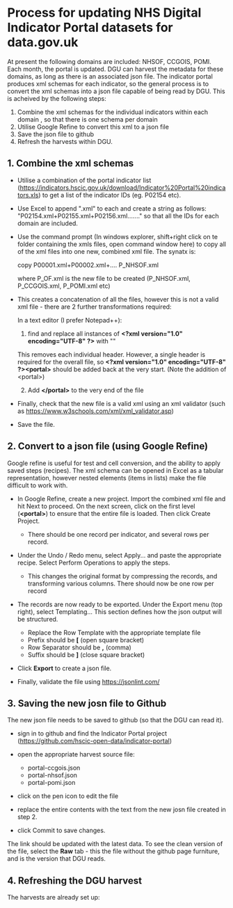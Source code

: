# Process for updating NHS Digital Indicator Portal datasets for data.gov.uk

At present the following domains are included: NHSOF, CCGOIS, POMI.
Each month, the portal is updated. DGU can harvest the metadata for these domains, as long as there is an associated json file.
The indicator portal produces xml schemas for each indicator, so the general process is to convert the xml schemas into a json file capable of being read by DGU.
This is acheived by the following steps:
1. Combine the xml schemas for the individual indicators within each domain , so that there is one schema per domain
2. Utilise Google Refine to convert this xml to a json file
3. Save the json file to github
4. Refresh the harvests within DGU.


## 1. Combine the xml schemas

- Utilise a combination of the portal indicator list (https://indicators.hscic.gov.uk/download/Indicator%20Portal%20indicators.xls) to get a list of the indicator IDs (eg. P02154 etc).

- Use Excel to append ".xml" to each and create a string as follows: "P02154.xml+P02155.xml+P02156.xml......." so that all the IDs for each domain are included.

- Use the command prompt (In windows explorer, shift+right click on te folder containing the xmls files, open command window here) to copy all of the xml files into one new, combined xml file. The synatx is:

	copy P00001.xml+P00002.xml+.... P_NHSOF.xml

	where P_OF.xml is the new file to be created (P_NHSOF.xml, P_CCGOIS.xml, P_POMI.xml etc)

- This creates a concatenation of all the files, however this is not a valid xml file - there are 2 further transformations required:

	In a text editor (I prefer Notepad++):
	1. find and replace all instances of **\<?xml version="1.0" encoding="UTF-8" ?\>** with ""
	
	This removes each individual header. However, a single header is required for the overall file, so **\<?xml version="1.0" encoding="UTF-8" ?\>\<portal\>** should be added back at the very start. (Note the addition of \<portal\>)

	2. Add **\</portal\>** to the very end of the file

- Finally, check that the new file is a valid xml using an xml validator (such as https://www.w3schools.com/xml/xml_validator.asp)

- Save the file.


## 2. Convert to a json file (using Google Refine)

Google refine is useful for test and cell conversion, and the ability to apply saved steps (recipes). The xml schema can be opened in Excel as a tabular representation, however nested elements (items in lists) make the file difficult to work with.

- In Google Refine, create a new project. Import the combined xml file and hit Next to proceed. On the next screen, click on the first level (**\<portal\>**) to ensure that the entire file is loaded. Then click Create Project. 

	- There should be one record per indicator, and several rows per record.

- Under the Undo / Redo menu, select Apply... and paste the appropriate recipe. Select Perform Operations to apply the steps.

	- This changes the original format by compressing the records, and transforming various columns. There should now be one row per record
	
- The records are now ready to be exported. Under the Export menu (top right), select Templating... This section defines how the json output will be structured.

	- Replace the Row Template with the appropriate template file
	- Prefix should be **\[** (open square bracket)
	- Row Separator should be **,** (comma)
	- Suffix should be **\]** (close square bracket)

- Click **Export** to create a json file. 

- Finally, validate the file using https://jsonlint.com/


## 3. Saving the new josn file to Github

The new json file needs to be saved to github (so that the DGU can read it).

- sign in to github and find the Indicator Portal project (https://github.com/hscic-open-data/indicator-portal)

- open the appropriate harvest source file:
	- portal-ccgois.json
	- portal-nhsof.json
	- portal-pomi.json

- click on the pen icon to edit the file

- replace the entire contents with the text from the new josn file created in step 2.

- click Commit to save changes.

The link should be updated with the latest data. To see the clean version of the file, select the **Raw** tab - this the file without the github page furniture, and is the version that DGU reads.

## 4. Refreshing the DGU harvest

The harvests are already set up:

	
